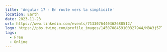 ```yaml
---
title: 'Angular 17 - En route vers la simplicité'
location: Earth
date: 2023-11-23
url: https://www.linkedin.com/events/7133076440362688512/
logo: https://pbs.twimg.com/profile_images/1450708459100327944/M8A3j57T_400x400.jpg
tags:
  - Free
  - Online
---
```


